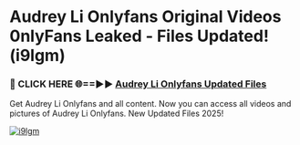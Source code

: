 # Audrey Li Onlyfans Original Videos 0nlyFans Leaked - Files Updated! (i9lgm)

<h3>🔴 CLICK HERE 🌐==►► <a href="https://tinyurl.com/2jnfzry5" rel="nofollow">Audrey Li Onlyfans Updated Files</a></h3>

Get Audrey Li Onlyfans and all content. Now you can access all videos and pictures of Audrey Li Onlyfans. New Updated Files 2025!

[![i9lgm](https://i.imgur.com/GyGTBgg.gif)](https://tinyurl.com/2jnfzry5)
